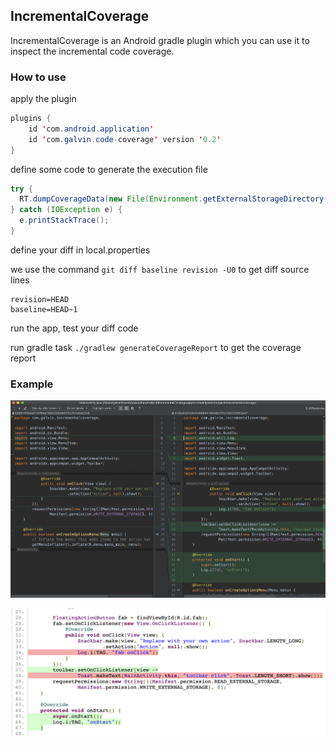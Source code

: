 ## IncrementalCoverage

IncrementalCoverage is an Android gradle plugin which you can use it to inspect the incremental code coverage.

### How to use

apply the plugin

```java
plugins {
    id 'com.android.application'
    id 'com.galvin.code-coverage' version '0.2'
}
```

define some code to generate the execution file

```java
try {
  RT.dumpCoverageData(new File(Environment.getExternalStorageDirectory() + "/coverage.exec"), false);
} catch (IOException e) {
  e.printStackTrace();
}
```

define your diff in local.properties

we use the command `git diff baseline revision -U0` to get diff source lines

```properties
revision=HEAD
baseline=HEAD~1
```

run the app, test your diff code

run gradle task `./gradlew generateCoverageReport` to get the coverage report

### Example

![](./captures/diff.png)

![](./captures/coverage.png)